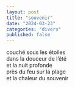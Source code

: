 ```yaml
---
layout: post
title: "souvenir"
date: "2024-03-23"
categories: "divers"
published: false
---
```


couché sous les étoiles  
dans la douceur de l’été  
et la nuit profonde  
près du feu sur la plage  
et la chaleur du souvenir  
